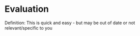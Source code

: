 # Evaluation

Definition: This is quick and easy - but may be out of date or not relevant/specific to you